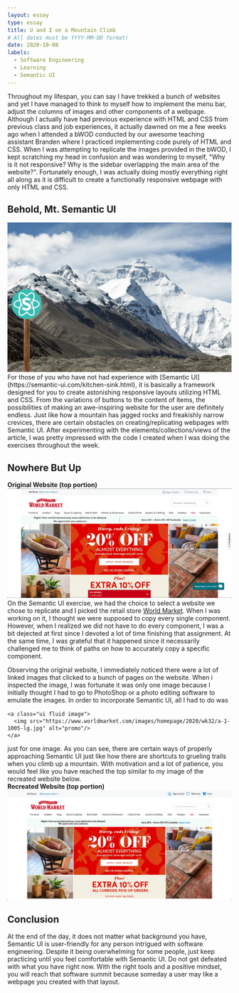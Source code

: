 ```yaml
---
layout: essay
type: essay
title: U and I on a Mountain Climb
# All dates must be YYYY-MM-DD format!
date: 2020-10-08
labels:
  - Software Engineering
  - Learning
  - Semantic UI
---
```

Throughout my lifespan, you can say I have trekked a bunch of websites and yet I have managed to think to myself how to implement the menu bar, adjust the columns of images and other components of a webpage.  Although I actually have had previous experience with HTML and CSS from previous class and job experiences, it actually dawned on me a few weeks ago when I attended a bWOD conducted by our awesome teaching assistant Branden where I practiced implementing code purely of HTML and CSS.  When I was attempting to replicate the images provided in the bWOD, I kept scratching my head in confusion and was wondering to myself, "Why is it not responsive?  Why is the sidebar overlapping the main area of the website?".  Fortunately enough, I was actually doing mostly everything right all along as it is difficult to create a functionally responsive webpage with only HTML and CSS.

## Behold, Mt. Semantic UI
<img class="ui huge centered image" src="../images/mountain.jpg">
For those of you who have not had experience with [Semantic UI](https://semantic-ui.com/kitchen-sink.html), it is basically a framework designed for you to create astonishing responsive layouts utilizing HTML and CSS.  From the variations of buttons to the content of items, the possibilities of making an awe-inspiring website for the user are definitely endless.  Just like how a mountain has jagged rocks and freakishly narrow crevices, there are certain obstacles on creating/replicating webpages with Semantic UI.  After experimenting with the elements/collections/views of the article, I was pretty impressed with the code I created when I was doing the exercises throughout the week.

## Nowhere But Up
**Original Website (top portion)**
<img class="ui huge centered image" src="../images/original_top.png">
On the Semantic UI exercise, we had the choice to select a website we chose to replicate and I picked the retail store [World Market](https://www.worldmarket.com/).  When I was working on it, I thought we were supposed to copy every single component.  However, when I realized we did not have to do every component, I was a bit dejected at first since I devoted a lot of time finishing that assignment.  At the same time, I was grateful that it happened since it necessarily challenged me to think of paths on how to accurately copy a specific component.

Observing the original website, I immediately noticed there were a lot of linked images that clicked to a bunch of pages on the website.  When i inspected the image, I was fortunate it was only one image because I initially thought I had to go to PhotoShop or a photo editing software to emulate the images.  In order to incorporate Semantic UI, all I had to do was
```
<a class="ui fluid image">
  <img src="https://www.worldmarket.com/images/homepage/2020/wk32/a-1-1005-lg.jpg" alt="promo"/>
</a>
```
just for one image.  As you can see, there are certain ways of properly approaching Semantic UI just like how there are shortcuts to grueling trails when you climb up a mountain.  With motivation and a lot of patience, you would feel like you have reached the top similar to my image of the recreated website below.<br>
**Recreated Website (top portion)**
<img class="ui huge centered image" src="../images/recreation_top.png">

## Conclusion
At the end of the day, it does not matter what background you have, Semantic UI is user-friendly for any person intrigued with software engineering.  Despite it being overwhelming for some people, just keep practicing until you feel comfortable with Semantic UI.  Do not get defeated with what you have right now.  With the right tools and a positive mindset, you will reach that software summit because someday a user may like a webpage you created with that layout.
